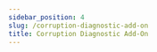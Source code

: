 ```yaml
---
sidebar_position: 4
slug: /corruption-diagnostic-add-on
title: Corruption Diagnostic Add-On
---
```

